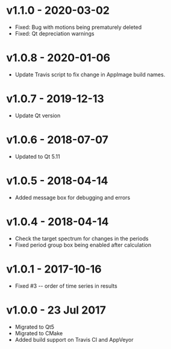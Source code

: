 # v1.1.0 - 2020-03-02
* Fixed: Bug with motions being prematurely deleted
* Fixed: Qt depreciation warnings

# v1.0.8 - 2020-01-06
* Update Travis script to fix change in AppImage build names.

# v1.0.7 - 2019-12-13
* Update Qt version

# v1.0.6 - 2018-07-07
* Updated to Qt 5.11

# v1.0.5 - 2018-04-14
* Added message box for debugging and errors

# v1.0.4 - 2018-04-14
* Check the target spectrum for changes in the periods
* Fixed period group box being enabled after calculation

# v1.0.1 - 2017-10-16
* Fixed #3 -- order of time series in results

# v1.0.0 - 23 Jul 2017
* Migrated to Qt5
* Migrated to CMake
* Added build support on Travis CI and AppVeyor
